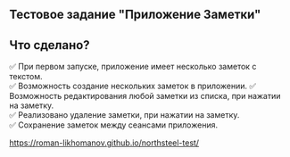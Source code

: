 ## Тестовое задание "Приложение Заметки"

## Что сделано?
:white_check_mark: При первом запуске, приложение имеет несколько заметок с текстом.  
:white_check_mark: Возможность создание нескольких заметок в приложении. 
:white_check_mark: Возможность редактирования любой заметки из списка, при нажатии на заметку.  
:white_check_mark: Реализовано удаление заметки, при нажатии на заметку.  
:white_check_mark: Сохранение заметок между сеансами приложения.  

https://roman-likhomanov.github.io/northsteel-test/